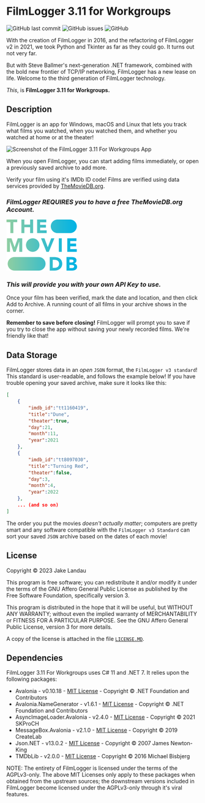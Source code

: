 # FilmLogger 3.11 for Workgroups

![GitHub last commit](https://img.shields.io/github/last-commit/jakelandau/filmloggerdotnet) ![GitHub issues](https://img.shields.io/github/issues/jakelandau/FilmLoggerDotNET) ![GitHub](https://img.shields.io/github/license/JakeLandau/FilmLoggerDotNET)

With the creation of FilmLogger in 2016, and the refactoring of FilmLogger v2 in 2021, we took Python and Tkinter as far as they could go. It turns out not very far.

But with Steve Ballmer's next-generation .NET framework, combined with the bold new frontier of TCP/IP networking, FilmLogger has a new lease on life. Welcome to the third generation of FilmLogger technology.

*This*, is **FilmLogger 3.11 for Workgroups.**

## Description

FilmLogger is an app for Windows, macOS and Linux that lets you track what films you watched, when you watched them, and whether you watched at home or at the theater!

![Screenshot of the FilmLogger 3.11 For Workgroups App](https://imgur.com/c05QaXd.jpg)

When you open FilmLogger, you can start adding films immediately, or open a previously saved archive to add more.

Verify your film using it's IMDb ID code! Films are verified using data services provided by [TheMovieDB.org](https://themoviedb.org).

### ***FilmLogger REQUIRES you to have a free TheMovieDB.org Account.***

![The Movie DB logo](./FilmLoggerDotNET/Assets/TMDb_logo.png)

### ***This will provide you with your own API Key to use.***

Once your film has been verified, mark the date and location, and then click Add to Archive. A running count of all films in your archive shows in the corner.

**Remember to save before closing!** FilmLogger will prompt you to save if you try to close the app without saving your newly recorded films. We're friendly like that!

## Data Storage

FilmLogger stores data in an *open* `JSON` format, the `FilmLogger v3 standard`! This standard is user-readable, and follows the example below! If you have trouble opening your saved archive, make sure it looks like this:

```json
[
    {
        "imdb_id":"tt1160419",
        "title":"Dune",
        "theater":true,
        "day":21,
        "month":11,
        "year":2021
    },
    {
        "imdb_id":"tt8097030",
        "title":"Turning Red",
        "theater":false,
        "day":3,
        "month":4,
        "year":2022
    },
    ... (and so on)
]
```

The order you put the movies *doesn't actually matter*; computers are pretty smart and any software compatible with the `FilmLogger v3 Standard` can sort your saved `JSON` archive based on the dates of each movie!

## License

Copyright © 2023 Jake Landau

This program is free software; you can redistribute it and/or modify it under the terms of the GNU Affero General Public License as published by the Free Software Foundation, specifically version 3.

This program is distributed in the hope that it will be useful, but WITHOUT ANY WARRANTY; without even the implied warranty of MERCHANTABILITY or FITNESS FOR A PARTICULAR PURPOSE. See the GNU Affero General Public License, version 3 for more details.

A copy of the license is attached in the file [`LICENSE.MD`](https://github.com/jakelandau/FilmLoggerDotNET/blob/main/LICENSE.md).

## Dependencies
FilmLogger 3.11 For Workgroups uses C# 11 and .NET 7. It relies upon the following packages:

* Avalonia - v0.10.18 - [MIT License](https://github.com/AvaloniaUI/Avalonia/blob/master/licence.md) - Copyright © .NET Foundation and Contributors
* Avalonia.NameGenerator - v1.6.1 - [MIT License](https://github.com/AvaloniaUI/Avalonia.NameGenerator/blob/main/LICENSE) - Copyright © .NET Foundation and Contributors
* AsyncImageLoader.Avalonia - v2.4.0 - [MIT License](https://github.com/AvaloniaUtils/AsyncImageLoader.Avalonia/blob/master/LICENSE) - Copyright © 2021 SKProCH
* MessageBox.Avalonia - v2.1.0 - [MIT License](https://github.com/AvaloniaCommunity/MessageBox.Avalonia/blob/master/LICENSE) - Copyright © 2019 CreateLab
* Json.NET - v13.0.2 - [MIT License](https://github.com/JamesNK/Newtonsoft.Json/blob/master/LICENSE.md) - Copyright © 2007 James Newton-King
* TMDbLib - v2.0.0 - [MIT License](https://github.com/LordMike/TMDbLib/blob/master/LICENSE.txt) - Copyright © 2016 Michael Bisbjerg

NOTE: The entirety of FilmLogger is licensed under the terms of the AGPLv3-only. The above MIT Licenses only apply to these packages when obtained from the upstream sources; the downstream versions included in FilmLogger become licensed under the AGPLv3-only through it's viral features.
